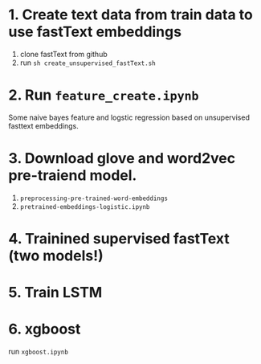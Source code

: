 # 1. Create text data from train data to use fastText embeddings

1. clone fastText from github
2. run `sh create_unsupervised_fastText.sh`

# 2. Run `feature_create.ipynb`

Some naive bayes feature and logstic regression based on unsupervised fasttext embeddings.

# 3. Download glove and word2vec pre-traiend model.

1. `preprocessing-pre-trained-word-embeddings`
1. `pretrained-embeddings-logistic.ipynb`

# 4. Trainined supervised fastText (two models!)

# 5. Train LSTM

# 6. xgboost

run `xgboost.ipynb`
